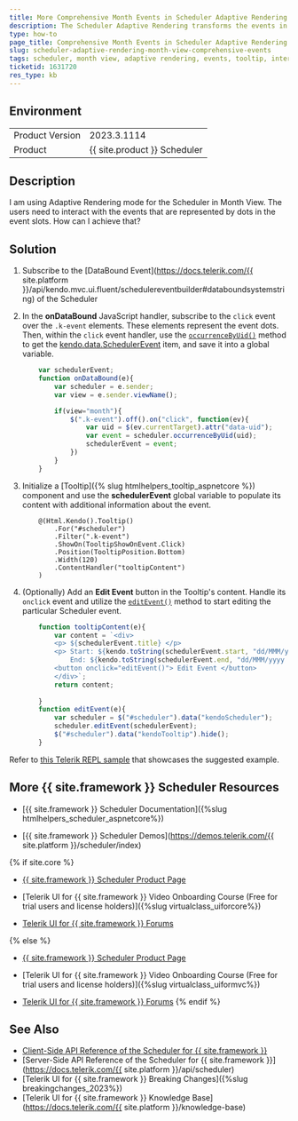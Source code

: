 ```yaml
---
title: More Comprehensive Month Events in Scheduler Adaptive Rendering
description: The Scheduler Adaptive Rendering transforms the events in the Month View into dots so they fit on small-screen devices. The event's appearance limits user interaction. Learn how to utilize the Tooltip Component and the DataBound Event of the Scheduler to make the events within the Month View more interactive.
type: how-to
page_title: Comprehensive Month Events in Scheduler Adaptive Rendering
slug: scheduler-adaptive-rendering-month-view-comprehensive-events
tags: scheduler, month view, adaptive rendering, events, tooltip, interactive
ticketid: 1631720
res_type: kb
---
```


## Environment
<table>
    <tbody>
        <tr>
            <td>Product Version</td>
            <td>2023.3.1114</td>
        </tr>
        <tr>
            <td>Product</td>
            <td>{{ site.product }} Scheduler</td>
        </tr>
    </tbody>
</table>


## Description
I am using Adaptive Rendering mode for the Scheduler in Month View. The users need to interact with the events that are represented by dots in the event slots. How can I achieve that?

## Solution
1.  Subscribe to the [DataBound Event](https://docs.telerik.com/{{ site.platform }}/api/kendo.mvc.ui.fluent/schedulereventbuilder#databoundsystemstring) of the Scheduler
2. In the **onDataBound** JavaScript handler, subscribe to the `click` event over the `.k-event` elements. These elements represent the event dots. Then, within the `click` event handler, use the [`occurrenceByUid()`](https://docs.telerik.com/kendo-ui/api/javascript/ui/scheduler/methods/occurrencebyuid) method to get the [kendo.data.SchedulerEvent](https://docs.telerik.com/kendo-ui/api/javascript/data/schedulerevent) item, and save it into a global variable.

    ```JavaScript
        var schedulerEvent;
        function onDataBound(e){
            var scheduler = e.sender;
            var view = e.sender.viewName();      

            if(view="month"){
                $(".k-event").off().on("click", function(ev){
                    var uid = $(ev.currentTarget).attr("data-uid");
                    var event = scheduler.occurrenceByUid(uid);
                    schedulerEvent = event;
                })
            }
        }
    ```

3. Initialize a [Tooltip]({% slug htmlhelpers_tooltip_aspnetcore %}) component and use the **schedulerEvent** global variable to populate its content with additional information about the event.

    ```HtmlHelper
        @(Html.Kendo().Tooltip()
            .For("#scheduler")
            .Filter(".k-event")
            .ShowOn(TooltipShowOnEvent.Click)
            .Position(TooltipPosition.Bottom)
            .Width(120)
            .ContentHandler("tooltipContent")
        )
    ```

4. (Optionally) Add an **Edit Event** button in the Tooltip's content. Handle its `onclick` event and utilize the [`editEvent()`](https://docs.telerik.com/kendo-ui/api/javascript/ui/scheduler/methods/editevent) method to start editing the particular Scheduler event.

    ```JavaScript
        function tooltipContent(e){
            var content = `<div>
            <p> ${schedulerEvent.title} </p>
            <p> Start: ${kendo.toString(schedulerEvent.start, "dd/MMM/yyyy hh:mm")} 
                End: ${kendo.toString(schedulerEvent.end, "dd/MMM/yyyy hh:mm")} </p>
            <button onclick="editEvent()"> Edit Event </button>
            </div>`;
            return content;
            
        }
        function editEvent(e){
            var scheduler = $("#scheduler").data("kendoScheduler");
            scheduler.editEvent(schedulerEvent);
            $("#scheduler").data("kendoTooltip").hide();
        }
    ```

Refer to [this Telerik REPL sample](https://netcorerepl.telerik.com/QRPFmsPf10mKzlqK18) that showcases the suggested example.
## More {{ site.framework }} Scheduler Resources

* [{{ site.framework }} Scheduler Documentation]({%slug htmlhelpers_scheduler_aspnetcore%})

* [{{ site.framework }} Scheduler Demos](https://demos.telerik.com/{{ site.platform }}/scheduler/index)

{% if site.core %}
* [{{ site.framework }} Scheduler Product Page](https://www.telerik.com/aspnet-core-ui/scheduler)

* [Telerik UI for {{ site.framework }} Video Onboarding Course (Free for trial users and license holders)]({%slug virtualclass_uiforcore%})

* [Telerik UI for {{ site.framework }} Forums](https://www.telerik.com/forums/aspnet-core-ui)

{% else %}
* [{{ site.framework }} Scheduler Product Page](https://www.telerik.com/aspnet-mvc/scheduler)

* [Telerik UI for {{ site.framework }} Video Onboarding Course (Free for trial users and license holders)]({%slug virtualclass_uiformvc%})

* [Telerik UI for {{ site.framework }} Forums](https://www.telerik.com/forums/aspnet-mvc)
{% endif %}
## See Also
* [Client-Side API Reference of the Scheduler for {{ site.framework }}](https://docs.telerik.com/kendo-ui/api/javascript/ui/scheduler)
* [Server-Side API Reference of the Scheduler for {{ site.framework }}](https://docs.telerik.com/{{ site.platform }}/api/scheduler)
* [Telerik UI for {{ site.framework }} Breaking Changes]({%slug breakingchanges_2023%})
* [Telerik UI for {{ site.framework }} Knowledge Base](https://docs.telerik.com/{{ site.platform }}/knowledge-base)
